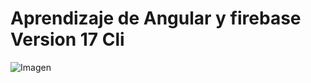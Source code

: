 # Aprendizaje de Angular y firebase Version 17 Cli
<picture>
  <img alt="Imagen" src="https://res.infoq.com/news/2024/01/angular-17-new-branding/en/headerimage/header-1704652449727.jpg">
</picture>